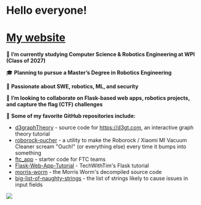 # Hello everyone!

# [My website](https://mshestopalov.pythonanywhere.com)

🔭 **I’m currently studying Computer Science & Robotics Engineering at WPI (Class of 2027)**

🎓 **Planning to pursue a Master’s Degree in Robotics Engineering**

🌱 **Passionate about SWE, robotics, ML, and security**

👯 **I’m looking to collaborate on Flask-based web apps, robotics projects, and capture the flag (CTF) challenges**

🥮 **Some of my favorite GitHub repositories include:**
  - [d3graphTheory](https://github.com/mrpandey/d3graphTheory) - source code for https://d3gt.com, an interactive graph theory tutorial
  - [roborock-oucher](https://github.com/porech/roborock-oucher) - a utility to make the Roborock / Xiaomi MI Vacuum Cleaner scream "Ouch!" (or everything else) every time it bumps into something
  - [ftc_app](https://github.com/ftctechnh/ftc_app) - starter code for FTC teams
  - [Flask-Web-App-Tutorial](https://github.com/techwithtim/Flask-Web-App-Tutorial) - TechWithTim's Flask tutorial
  - [morris-worm](https://github.com/arialdomartini/morris-worm) - the Morris Worm's decompiled source code
  - [big-list-of-naughty-strings](https://github.com/minimaxir/big-list-of-naughty-strings/tree/master) - the list of strings likely to cause issues in input fields

<img align="center" background="333" src="https://github-readme-stats.vercel.app/api/top-langs/?username=G-Chist"/>
